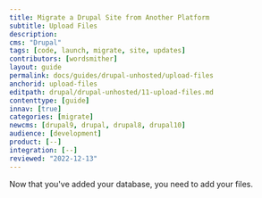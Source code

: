 ```yaml
---
title: Migrate a Drupal Site from Another Platform
subtitle: Upload Files
description: 
cms: "Drupal"
tags: [code, launch, migrate, site, updates]
contributors: [wordsmither]
layout: guide
permalink: docs/guides/drupal-unhosted/upload-files
anchorid: upload-files
editpath: drupal/drupal-unhosted/11-upload-files.md
contenttype: [guide]
innav: [true]
categories: [migrate]
newcms: [drupal9, drupal, drupal8, drupal10]
audience: [development]
product: [--]
integration: [--]
reviewed: "2022-12-13"
---
```


Now that you've added your database, you need to add your files.

<Partial file="drupal/migrate-add-files-part1.md" />
<Partial file="drupal/migrate-add-files-part2-nested.md" />
<Partial file="drupal/migrate-add-files-part3.md" />
